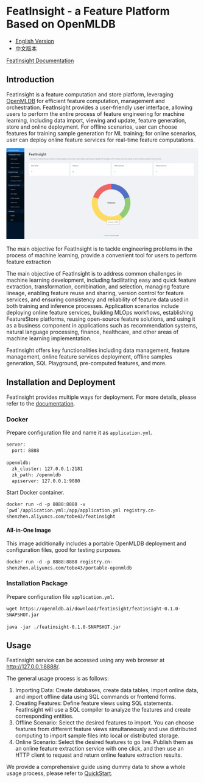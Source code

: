 # FeatInsight - a Feature Platform Based on OpenMLDB

* [English Version](README.md)
* [中文版本](README-zh.md)

[FeatInsight Documentation](https://openmldb.ai/docs/en/main/app_ecosystem/feat_insight/index.html)

## Introduction

FeatInsight is a feature computation and store platform, leveraging [OpenMLDB](https://github.com/4paradigm/OpenMLDB) for efficient feature computation, management and orchestration. FeatInsight provides a user-friendly user interface, allowing users to perform the entire process of feature engineering for machine learning, including data import, viewing and update, feature generation, store and online deployment. For offline scenarios, user can choose features for training sample generation for ML training; for online scenarios, user can deploy online feature services for real-time feature computations.

![](./bigscreen_en.png)

The main objective for FeatInsight is to tackle engineering problems in the process of machine learning, provide a convenient tool for users to perform feature extraction


The main objective of FeatInsight is to address common challenges in machine learning development, including facilitating easy and quick feature extraction, transformation, combination, and selection, managing feature lineage, enabling feature reuse and sharing, version control for feature services, and ensuring consistency and reliability of feature data used in both training and inference processes. Application scenarios include deploying online feature services, building MLOps workflows, establishing FeatureStore platforms, reusing open-source feature solutions, and using it as a business component in applications such as recommendation systems, natural language processing, finance, healthcare, and other areas of machine learning implementation.

FeatInsight offers key functionalities including data management, feature management, online feature services deployment, offline samples generation, SQL Playground, pre-computed features, and more.


## Installation and Deployment

FeatInsight provides multiple ways for deployment. For more details, please refer to the [documentation](https://openmldb.ai/docs/en/main/app_ecosystem/feat_insight/install/index.html).

### Docker

Prepare configuration file and name it as `application.yml`.

```
server:
  port: 8888
 
openmldb:
  zk_cluster: 127.0.0.1:2181
  zk_path: /openmldb
  apiserver: 127.0.0.1:9080
```

Start Docker container.

```
docker run -d -p 8888:8888 -v `pwd`/application.yml:/app/application.yml registry.cn-shenzhen.aliyuncs.com/tobe43/featinsight
```

#### All-in-One Image
This image additionally includes a portable OpenMLDB deployment and configuration files, good for testing purposes. 
```
docker run -d -p 8888:8888 registry.cn-shenzhen.aliyuncs.com/tobe43/portable-openmldb
```

### Installation Package

Prepare configuration file `application.yml`.

```
wget https://openmldb.ai/download/featinsight/featinsight-0.1.0-SNAPSHOT.jar

java -jar ./featinsight-0.1.0-SNAPSHOT.jar
```


## Usage

FeatInsight service can be accessed using any web browser at http://127.0.0.1:8888/.

The general usage process is as follows:
1. Importing Data: Create databases, create data tables, import online data, and import offline data using SQL commands or frontend forms.
2. Creating Features: Define feature views using SQL statements. FeatInsight will use a SQL compiler to analyze the features and create corresponding entities.
3. Offline Scenario: Select the desired features to import. You can choose features from different feature views simultaneously and use distributed computing to import sample files into local or distributed storage.
4. Online Scenario: Select the desired features to go live. Publish them as an online feature extraction service with one click, and then use an HTTP client to request and return online feature extraction results.

We provide a comprehensive guide using dummy data to show a whole usage process, please refer to [QuickStart](https://openmldb.ai/docs/en/main/app_ecosystem/feat_insight/quickstart.html).
